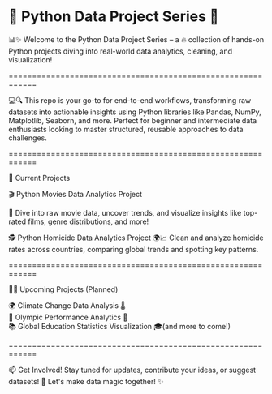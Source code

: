 # 🐍 Python Data Project Series 🚀

📊✨ Welcome to the Python Data Project Series – a 🔥 collection of hands-on Python projects diving into real-world data analytics, cleaning, and visualization! 

============================================================

💻🔍 This repo is your go-to for end-to-end workflows, transforming raw datasets into actionable insights using Python libraries like Pandas, NumPy, Matplotlib, Seaborn, and more. Perfect for beginner and intermediate data enthusiasts looking to master structured, reusable approaches to data challenges.

============================================================

🔎 Current Projects

🎬 Python Movies Data Analytics Project 

🍿 Dive into raw movie data, uncover trends, and visualize insights like top-rated films, genre distributions, and more! 

🕵️ Python Homicide Data Analytics Project
🌍📈 Clean and analyze homicide rates across countries, comparing global trends and spotting key patterns.

============================================================

💸🚀 Upcoming Projects (Planned)

🌍 Climate Change Data Analysis 🌡️  
🏅 Olympic Performance Analytics 🥇  
📚 Global Education Statistics Visualization 🎓(and more to come!)

============================================================
 
📫 Get Involved!
Stay tuned for updates, contribute your ideas, or suggest datasets! 🚀 Let's make data magic together! ✨
